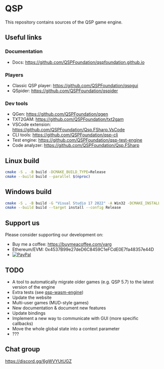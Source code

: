 # QSP

This repository contains sources of the QSP game engine.

## Useful links

### Documentation

* Docs: https://github.com/QSPFoundation/qspfoundation.github.io

### Players

* Classic QSP player: https://github.com/QSPFoundation/qspgui
* QSpider: https://github.com/QSPFoundation/qspider

### Dev tools

* QGen: https://github.com/QSPFoundation/qgen
* TXT2GAM: https://github.com/QSPFoundation/txt2gam
* VSCode extension: https://github.com/QSPFoundation/Qsp.FSharp.VsCode
* CLI tools: https://github.com/QSPFoundation/qsp-cli
* Test engine: https://github.com/QSPFoundation/qsp-test-engine
* Code analyzer: https://github.com/QSPFoundation/Qsp.FSharp

## Linux build

```bash
cmake -S . -B build -DCMAKE_BUILD_TYPE=Release
cmake --build build --parallel $(nproc)
```

## Windows build

```bash
cmake -S . -B build -G "Visual Studio 17 2022" -A Win32 -DCMAKE_INSTALL_PREFIX=out
cmake --build build --target install --config Release
```

## Support us

Please consider supporting our development on:
* Buy me a coffee: https://buymeacoffee.com/varg
* Ethereum/EVM: 0x4537B99e27deD6C8459C1eFCdE0E7fa48357e44D
* [![PayPal](https://www.paypalobjects.com/en_US/i/btn/btn_donateCC_LG.gif)](https://www.paypal.com/donate/?hosted_button_id=RB8B6EQW4FW6N)

## TODO

* A tool to automatically migrate older games (e.g. QSP 5.7) to the latest version of the engine
* Extra tests (see [qsp-wasm-engine](https://github.com/QSPFoundation/qsp-wasm-engine/tree/main/tests))
* Update the website
* Multi-user games (MUD-style games)
* New documentation & document new features
* Update bindings
* Implement a new way to communicate with GUI (more specific callbacks)
* Move the whole global state into a context parameter
* ???

## Chat group

https://discord.gg/6gWVYUtUGZ
